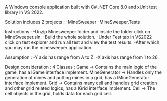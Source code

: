 A Windows console application built with C# .NET Core 8.0 and xUnit test library in VS 2022.

Solution includes 2 projects :
-MineSweeper
-MineSweeper.Tests

Instructions :
-Unzip Minesweeper folder and inside the folder click on MineSweeper.sln.
-Build the whole solution.
-Under Test tab in VS2022 click on test explorer and run all test and view the test results.
-After which you may run the minesweeper application.

Assumption :
-Y axis has range from A to Z.
-X axis has range from 1 to 26.

Design consideration :
4 Classes : 
	Game -> Contains the main logic of the game, has a IGame interface implement.
	MineGenerator -> Handles only the generation of mines and putting mines in a grid, has a IMineGenerator interface implement.
	Grid -> Contains many cell and handles grid creation and other grid related logics, has a IGrid interface implement.
	Cell -> The cell objects in the grid, holds data for each grid cell.
